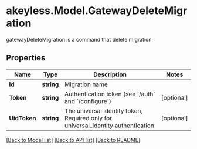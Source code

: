 # akeyless.Model.GatewayDeleteMigration
gatewayDeleteMigration is a command that delete migration

## Properties

Name | Type | Description | Notes
------------ | ------------- | ------------- | -------------
**Id** | **string** | Migration name | 
**Token** | **string** | Authentication token (see &#x60;/auth&#x60; and &#x60;/configure&#x60;) | [optional] 
**UidToken** | **string** | The universal identity token, Required only for universal_identity authentication | [optional] 

[[Back to Model list]](../README.md#documentation-for-models) [[Back to API list]](../README.md#documentation-for-api-endpoints) [[Back to README]](../README.md)

